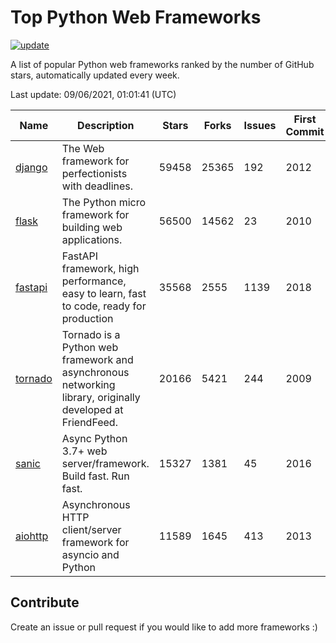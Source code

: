 # Top Python Web Frameworks

[![update](https://github.com/sunnysid3up/python-web-frameworks/actions/workflows/update.yml/badge.svg)](https://github.com/sunnysid3up/python-web-frameworks/actions/workflows/update.yml)

A list of popular Python web frameworks ranked by the number of GitHub stars, automatically updated every week.

Last update: 09/06/2021, 01:01:41 (UTC)

| Name          | Description          | Stars                     | Forks          | Issues               | First Commit        | Last Commit         |
|---------------|----------------------|---------------------------|----------------|----------------------|---------------------|---------------------|
| [django](https://github.com/django/django) | The Web framework for perfectionists with deadlines. | 59458 | 25365 | 192 | 2012 | 2021-09-05 |
| [flask](https://github.com/pallets/flask) | The Python micro framework for building web applications. | 56500 | 14562 | 23 | 2010 | 2021-09-06 |
| [fastapi](https://github.com/tiangolo/fastapi) | FastAPI framework, high performance, easy to learn, fast to code, ready for production | 35568 | 2555 | 1139 | 2018 | 2021-09-06 |
| [tornado](https://github.com/tornadoweb/tornado) | Tornado is a Python web framework and asynchronous networking library, originally developed at FriendFeed. | 20166 | 5421 | 244 | 2009 | 2021-09-05 |
| [sanic](https://github.com/sanic-org/sanic) | Async Python 3.7+ web server/framework. Build fast. Run fast. | 15327 | 1381 | 45 | 2016 | 2021-09-06 |
| [aiohttp](https://github.com/aio-libs/aiohttp) | Asynchronous HTTP client/server framework for asyncio and Python | 11589 | 1645 | 413 | 2013 | 2021-09-05 |

## Contribute 

Create an issue or pull request if you would like to add more frameworks :)
